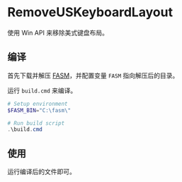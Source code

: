 # RemoveUSKeyboardLayout

使用 Win API 来移除美式键盘布局。

## 编译

首先下载并解压 [FASM][fasm]，并配置变量 `FASM` 指向解压后的目录。

运行 `build.cmd` 来编译。

```powershell
# Setup environment
$FASM_BIN="C:\fasm\"

# Run build script
.\build.cmd
```

## 使用

运行编译后的文件即可。

[fasm]: https://flatassembler.net/
